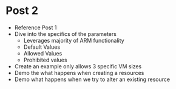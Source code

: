 # Post 2
- Reference Post 1
- Dive into the specifics of the parameters
    - Leverages majority of ARM functionality
    - Default Values 
    - Allowed Values
    - Prohibited values
- Create an example only allows 3 specific VM sizes
- Demo the what happens when creating a resources
- Demo what happens when we try to alter an existing resource